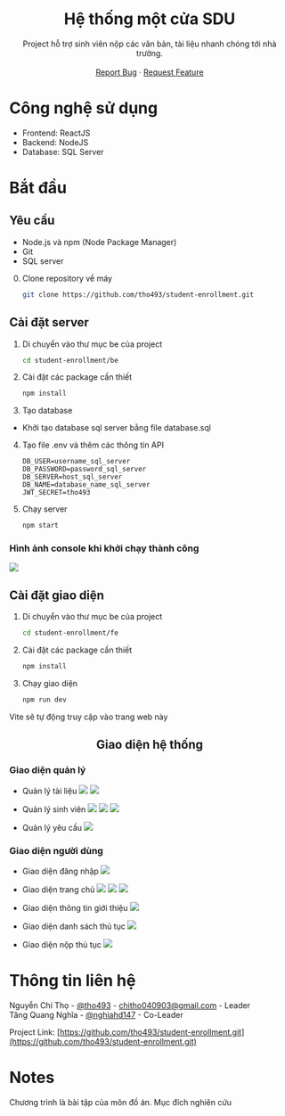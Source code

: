 <h1 align=center>Hệ thống một cửa SDU</h1>

<p align="center">
    Project hỗ trợ sinh viên nộp các văn bản, tài liệu nhanh chóng tới nhà trường.
    <br />
    <br />
    <a href="https://github.com/tho493/student-enrollment.git/issues">Report Bug</a>
    ·
    <a href="https://github.com/tho493/student-enrollment.git/pulls">Request Feature</a>
    </p>
</p>

# Công nghệ sử dụng

- Frontend: ReactJS
- Backend: NodeJS
- Database: SQL Server

# Bắt đầu

## Yêu cầu

- Node.js và npm (Node Package Manager)
- Git
- SQL server

0. Clone repository về máy

   ```sh
   git clone https://github.com/tho493/student-enrollment.git
   ```

## Cài đặt server

1. Di chuyển vào thư mục be của project

   ```sh
   cd student-enrollment/be
   ```

2. Cài đặt các package cần thiết

   ```sh
   npm install
   ```

3. Tạo database

- Khởi tạo database sql server bằng file database.sql

4. Tạo file .env và thêm các thông tin API

   ```
   DB_USER=username_sql_server
   DB_PASSWORD=password_sql_server
   DB_SERVER=host_sql_server
   DB_NAME=database_name_sql_server
   JWT_SECRET=tho493
   ```

5. Chạy server
   ```sh
   npm start
   ```

### Hình ảnh console khi khởi chạy thành công

<image src="image/start_be.png">

## Cài đặt giao diện

1. Di chuyển vào thư mục be của project

   ```sh
   cd student-enrollment/fe
   ```

2. Cài đặt các package cần thiết

   ```sh
   npm install
   ```

3. Chạy giao diện

   ```sh
   npm run dev
   ```

Vite sẽ tự động truy cập vào trang web này

<h2 align=center>Giao diện hệ thống</h2>

### Giao diện quản lý

- Quản lý tài liệu
  <image src="image/list_docs.png">
  <image src="image/add_docs.png">

- Quản lý sinh viên
  <image src="image/list_student.png">
  <image src="image/add_student.png">
  <image src="image/edit_student.png">

- Quản lý yêu cầu
  <image src="image/yeu_cau.png">

### Giao diện người dùng

- Giao diện đăng nhập
  <image src="image/login.png">

- Giao diện trang chủ
  <image src="image/home_1.png">
  <image src="image/home_2.png">
  <image src="image/home_3.png">

- Giao diện thông tin giới thiệu
  <image src="image/info.png">

- Giao diện danh sách thủ tục
  <image src="image/danh_sach_thu_tuc.png">

- Giao diện nộp thủ tục
  <image src="image/nop_thu_tuc.png">

# Thông tin liên hệ

Nguyễn Chí Thọ - [@tho493](https://facebook.com/tho493) - chitho040903@gmail.com - Leader
<br>
Tăng Quang Nghĩa - [@nghiahd147](https://github.com/nghiahd147) - Co-Leader

Project Link: [https://github.com/tho493/student-enrollment.git](https://github.com/tho493/student-enrollment.git)

# Notes

Chương trình là bài tập của môn đồ án. Mục đích nghiên cứu
